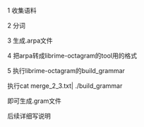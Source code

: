 1 收集语料

2 分词

3 生成.arpa文件

4 把arpa转成librime-octagram的tool用的格式

5 执行librime-octagram的build_grammar

执行cat merge_2_3.txt| ./build_grammar

即可生成.gram文件

后续详细写说明
